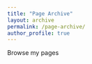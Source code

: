 ```yaml
---
title: "Page Archive"
layout: archive
permalink: /page-archive/
author_profile: true
---
```


Browse my pages